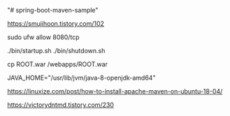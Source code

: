 "# spring-boot-maven-sample" 


https://smujihoon.tistory.com/102

  sudo ufw allow 8080/tcp

./bin/startup.sh
./bin/shutdown.sh 

cp ROOT.war /webapps/ROOT.war

JAVA_HOME="/usr/lib/jvm/java-8-openjdk-amd64"

https://linuxize.com/post/how-to-install-apache-maven-on-ubuntu-18-04/


https://victorydntmd.tistory.com/230

